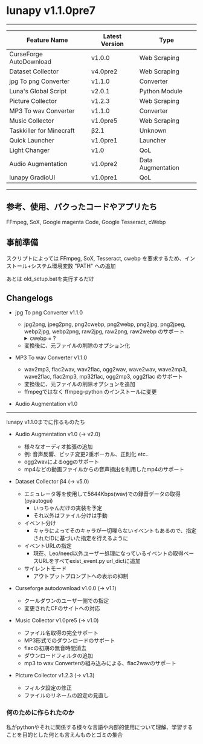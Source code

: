 # lunapy v1.1.0pre7

-----------
| Feature Name | Latest Version | Type |
|---|---|---|
| CurseForge AutoDownload | v1.0.0 | Web Scraping |
| Dataset Collector | v4.0pre2 | Web Scraping |
| jpg To png Converter | v1.1.0 | Converter |
| Luna's Global Script | v2.0.1 | Python Module |
| Picture Collector | v1.2.3 | Web Scraping |
| MP3 To wav Converter | v1.1.0 | Converter |
| Music Collector | v1.0pre5 | Web  Scraping |
| Taskkiller for Minecraft | β2.1 | Unknown |
| Quick Launcher | v1.0pre1 | Launcher |
| Light Changer | v1.0 | QoL |
| Audio Augmentation | v1.0pre2 | Data Augmentation |
| lunapy GradioUI | v1.0pre1 | QoL |

-----------

## 参考、使用、パクったコードやアプリたち

FFmpeg, SoX, Google magenta Code, Google Tesseract, cWebp

## 事前準備

スクリプトによっては FFmpeg, SoX, Tesseract, cwebp を要求するため、インストール+システム環境変数 "PATH" への追加

あとは old_setup.batを実行するだけ

## Changelogs

- jpg To png Converter v1.1.0
  - jpg2png, jpeg2png, png2cwebp, png2webp, png2jpg, png2jpeg, webp2jpg, webp2png, raw2jpg, raw2png, raw2webp のサポート  <details><summary>cwebp = ?</summary>cwebp = Compressed WebP 非可逆式WebP</details>
  - 変換後に、元ファイルの削除のオプション化

- MP3 To wav Converter v1.1.0
  - wav2mp3, flac2wav, wav2flac, ogg2wav, wave2wav, wave2mp3, wave2flac, flac2mp3, mp32flac, ogg2mp3, ogg2flac のサポート
  - 変換後に、元ファイルの削除オプションを追加
  - ffmpegではなく ffmpeg-python のインストールに変更

- Audio Augmentation v1.0

-----------

lunapy v1.1.0までに作るものたち

- Audio Augmentation v1.0 (-> v2.0)
  - 様々なオーディオ拡張の追加
  - 例: 音声反響、ピッチ変更2重ボーカル、正則化 etc..
  - ogg2wavによるoggのサポート
  - mp4などの動画ファイルからの音声摘出を利用したmp4のサポート

- Dataset Collector β4 (-> v5.0)
  - エミュレータ等を使用して5644Kbps(wav)での録音データの取得 (pyautogui)
    - いっちゃんだけの実装を予定
    - それ以外はファイル分けは手動
  - イベント分け
    - キャラによってそのキャラが一切喋らないイベントもあるので、指定されたIDに基づいた指定を行えるように
  - イベントURLの指定
    - 現在、Leo/need以外ユーザー処理になっているイベントの取得ベースURLをすべてexist_event.py url_dictに追加
  - サイレントモード
    - アウトプットプロンプトへの表示の抑制

- Curseforge autodownload v1.0.0 (-> v1.1)
  - クールダウンのユーザー側での指定
  - 変更されたCFのサイトへの対応

- Music Collector v1.0pre5 (-> v1.0)
  - ファイル名取得の完全サポート
  - MP3形式でのダウンロードのサポート
  - flacの初期の無音時間消去
  - ダウンロードフィルタの追加
  - mp3 to wav Converterの組み込みによる、flac2wavのサポート

- Picture Collector v1.2.3 (-> v1.3)
  - フィルタ設定の修正
  - ファイルのリネームの設定の見直し

### 何のために作られたのか

私がpythonやそれに関係する様々な言語や内部的使用について理解、学習することを目的とした何とも言えんものとゴミの集合
